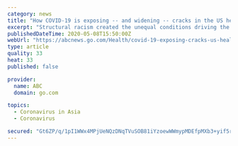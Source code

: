 ```yaml
---
category: news
title: "How COVID-19 is exposing -- and widening -- cracks in the US health system"
excerpt: "Structural racism created the unequal conditions driving the black-white health gap. Disparities in COVID-19 infection and death rates show just how dire that gap is."
publishedDateTime: 2020-05-08T15:50:00Z
webUrl: "https://abcnews.go.com/Health/covid-19-exposing-cracks-us-health-system-experts/story?id=70408044"
type: article
quality: 33
heat: 33
published: false

provider:
  name: ABC
  domain: go.com

topics:
  - Coronavirus in Asia
  - Coronavirus

secured: "Gt6ZP/q/1pI1WWx4MPjUeNQzDNqTVuSOB81iYzoewWWmypMDEfpMXb3+yif5rDeDVYmV/ZoL3kyA1f9JEjT3P7Zo3VnL0TxVPqwviqUpTExKCM1ObbYJHQsMdsUxhCQgy6giWCP/Vxa68GUXoj0qUFdGQGAJKGVCkxRoPOacVNyMBaK//IelY2CuWcW3cuZbQu39SEnuyaHMc9A7vMySuAicx/+NlvucklL4z7DXVTTSnHOCxM8wN5pWE/E71mKffevdtV8QqZUriOMxNQu2iMNHAzLSLxWUqKCU06UKG2r49+WomhGRPdpV+hEcAFSCPZRUUPXnaHSpQouAggaQIJXZXSLpI8qWgGi2biAne/Biars/nSdBbSjLIfAaajZOnEyR5Nuh5Ljia13kF6QJJbKpc70NjoRcspxX786Q6oansjqFtU+rX+jvslEBz+ZIm9skuw+9tST+5k12JrK3Whea2OGsfq6gXwY2X0PW72A=;6yXeyQ8zyqoU4MTkFTrwsA=="
---
```


